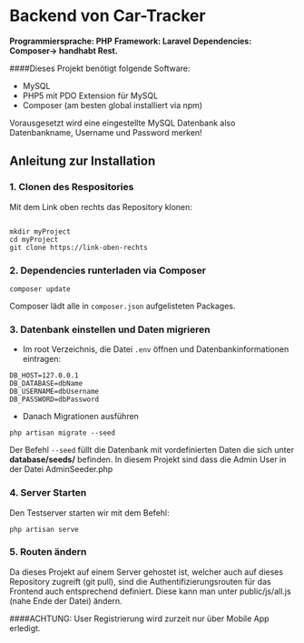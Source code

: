 # Backend von Car-Tracker
**Programmiersprache: PHP**
**Framework: Laravel**
**Dependencies: Composer-> handhabt Rest.**

####Dieses Projekt benötigt folgende Software:
* MySQL
* PHP5 mit PDO Extension für MySQL
* Composer (am besten global installiert via npm)

Vorausgesetzt wird eine eingestellte MySQL Datenbank also Datenbankname, Username und Password merken!

## Anleitung zur Installation

### 1. Clonen des Respositories
Mit dem Link oben rechts das Repository klonen:

```shell

mkdir myProject
cd myProject
git clone https://link-oben-rechts
```

### 2. Dependencies runterladen via Composer

```shell
composer update
```

Composer lädt alle in `composer.json` aufgelisteten Packages.

### 3. Datenbank einstellen und Daten migrieren

* Im root Verzeichnis, die Datei `.env` öffnen und Datenbankinformationen eintragen:

```
DB_HOST=127.0.0.1
DB_DATABASE=dbName
DB_USERNAME=dbUsername
DB_PASSWORD=dbPassword
```

* Danach Migrationen ausführen

```shell
php artisan migrate --seed
```
Der Befehl `--seed` füllt die Datenbank mit vordefinierten Daten die sich unter **database/seeds/** befinden. In diesem Projekt sind dass die Admin User in der Datei AdminSeeder.php

### 4. Server Starten
Den Testserver starten wir mit dem Befehl:

```shell
php artisan serve
```

### 5. Routen ändern
Da dieses Projekt auf einem Server gehostet ist, welcher auch auf dieses Repository zugreift (git pull), sind die Authentifizierungsrouten für das Frontend auch entsprechend definiert. Diese kann man unter public/js/all.js (nahe Ende der Datei) ändern.



####ACHTUNG: User Registrierung wird zurzeit nur über Mobile App erledigt.